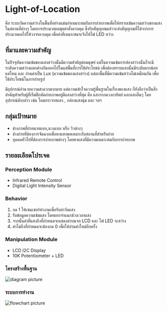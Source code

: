 # Light-of-Location
คือ ระบบวัดความสว่างในพื้นที่อย่างแม่นยำเหมาะสมกับการถ่ายภาพเพื่อให้ทราบเข้มความสว่างของแสงในสถานที่ต่างๆ โดยการประมวลผลชุดคำสั่งควบคุม ซึ่งรับสัญญาณแล้วจะส่งสัญญาณที่ได้จากการประมวลผลไปให้วงจรควบคุม เพื่อค่าที่เหมาะสมจะจึงให้ไฟ LED สว่าง


## ที่มาและความสำคัญ
ในปัจจุบันความเข้มของแสงสว่างนั้นมีความสำคัญต่อมนุษย์ แต่ในความเข้มการส่องสว่างนั้นก็จะมีระดับความสว่างแตกต่างกันออกไปในแต่พื้นที่การใช้ประโยชน์ เพื่อต้องทราบแสงนั้นมีระดับมากน้อยแค่ไหน และ อ่านค่าเป็น Lux (ความเข้มของแสงสว่าง) แต่ละพื้นที่มีความเข้มสว่างไม่เหมือนกัน เพื่อใช้ประโยชน์ในการถ่ายรูป


มีอุปกรณ์อํานวยความสะดวกมากมาย แต่ความเข้าใจความรู้พื้นฐานในเรื่องของแสง ก็ยังถือว่าเป็นสิ่งสำคัญสำหรับผู้ที่เริ่มฝึกหัดถ่ายภาพอยู่ดีแสงสว่างที่สุด คือ แสงจากดวงอาทิตย์ และแสงอื่นๆ 
โดยอุปกรณ์ดังกล่าว เช่น โคมกระจายแสง , กล่องแสงนุ่ม และ ฯลฯ


## กลุ่มเป้าหมาย
+ ช่างภาพที่ถ่ายนายแบบ,นางแบบ หรือ วิวต่างๆ 
+ ช่างถ่ายที่ต้องการจัดฉากเพื่อหาแสงพอเหมาะกับสถานที่สำหรับถ่าย
+ บุคคลทั่วไปที่ต้องการถ่ายภาพต่างๆ โดยหาแสงที่มีความเหมาะสมกับการถ่ายภาพ

## รายละเอียดโปรเจค 

### Perception Module
- Infrared Remote Control
- Digital Light Intensity Sensor

### Behavior
1. กด 1 ให้เซนเซอร์ทำงานเพื่อรับค่าวัดแสง
2. รับข้อมูลความเข้มแสง โดยแยกจำแนกช่วงเวลาแสง
3. จากนั้นค่าที่แสงถึงที่กำหนดจะแสดงค่าบนจอ LCD และ ไฟ LED จะสว่าง
4. ค่าไม่ถึงที่กำหนดจะต้องกด 0 เพื่อให้อ่านค่าใหม่อีกครั้ง

### Manipulation Module
- LCD I2C Display
- 10K Potentiometer + LED

### โครงสร้างพื้นฐาน
![diagram picture][diagram]

[diagram]:  "Diagram"

### ระบบการทำงาน 
![flowchart picture][flowchart]

[flowchart]: "flowchart"
